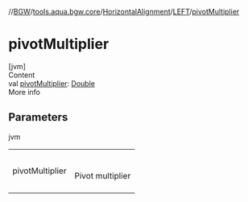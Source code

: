 //[BGW](../../../../index.md)/[tools.aqua.bgw.core](../../index.md)/[HorizontalAlignment](../index.md)/[LEFT](index.md)/[pivotMultiplier](pivot-multiplier.md)



# pivotMultiplier  
[jvm]  
Content  
val [pivotMultiplier](pivot-multiplier.md): [Double](https://kotlinlang.org/api/latest/jvm/stdlib/kotlin/-double/index.html)  
More info  


## Parameters  
  
jvm  
  
| | |
|---|---|
| <a name="tools.aqua.bgw.core/HorizontalAlignment.LEFT/pivotMultiplier/#/PointingToDeclaration/"></a>pivotMultiplier| <a name="tools.aqua.bgw.core/HorizontalAlignment.LEFT/pivotMultiplier/#/PointingToDeclaration/"></a><br><br>Pivot multiplier<br><br>|
  
  




